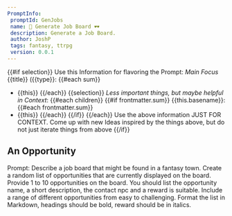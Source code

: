 ```yaml
---
PromptInfo:
 promptId: GenJobs
 name: 🍻 Generate Job Board 🕶️
 description: Generate a Job Board. 
 author: JoshP
 tags: fantasy, ttrpg
 version: 0.0.1
---
```


{{#if selection}}
Use this Information for flavoring the Prompt:
*Main Focus*
{{title}} ({{type}}:
{{#each sum}}
- {{this}}
{{/each}}
{{selection}}
*Less important things, but maybe helpful in Context*:
{{#each children}}
{{#if frontmatter.sum}}
{{this.basename}}:
{{#each frontmatter.sum}}
- {{this}}
{{/each}}
{{/if}}
{{/each}}
Use the above information JUST FOR CONTEXT. Come up with new Ideas inspired by the things above, but do not just iterate things from above
{{/if}}
## An Opportunity
Prompt: Describe a job board that might be found in a fantasy town. Create a random list of opportunities that are currently displayed on the board. Provide 1 to 10 opportunities on the board. You should list the opportunity name, a short description, the contact npc and a reward is suitable. Include a range of different opportunities from easy to challenging. Format the list in Markdown, headings should be bold, reward should be in italics.
